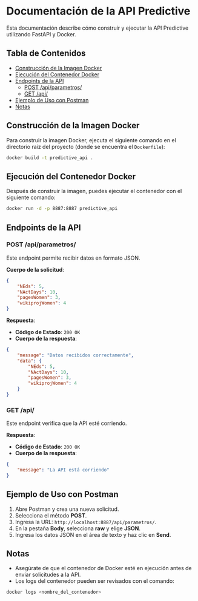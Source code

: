 # Documentación de la API Predictive

Esta documentación describe cómo construir y ejecutar la API Predictive utilizando FastAPI y Docker.

## Tabla de Contenidos
- [Construcción de la Imagen Docker](#construcción-de-la-imagen-docker)
- [Ejecución del Contenedor Docker](#ejecución-del-contenedor-docker)
- [Endpoints de la API](#endpoints-de-la-api)
  - [POST /api/parametros/](#post-apiparametros)
  - [GET /api/](#get-api)
- [Ejemplo de Uso con Postman](#ejemplo-de-uso-con-postman)
- [Notas](#notas)

## Construcción de la Imagen Docker

Para construir la imagen Docker, ejecuta el siguiente comando en el directorio raíz del proyecto (donde se encuentra el `Dockerfile`):

```bash
docker build -t predictive_api .
```

## Ejecución del Contenedor Docker

Después de construir la imagen, puedes ejecutar el contenedor con el siguiente comando:

```bash
docker run -d -p 8887:8887 predictive_api
```

## Endpoints de la API

### POST /api/parametros/

Este endpoint permite recibir datos en formato JSON.

**Cuerpo de la solicitud**:

```json
{
    "NEds": 5,
    "NActDays": 10,
    "pagesWomen": 3,
    "wikiprojWomen": 4
}
```

**Respuesta**:
- **Código de Estado**: `200 OK`
- **Cuerpo de la respuesta**:

```json
{
    "message": "Datos recibidos correctamente",
    "data": {
        "NEds": 5,
        "NActDays": 10,
        "pagesWomen": 3,
        "wikiprojWomen": 4
    }
}
```

### GET /api/

Este endpoint verifica que la API esté corriendo.

**Respuesta**:
- **Código de Estado**: `200 OK`
- **Cuerpo de la respuesta**:

```json
{
    "message": "La API está corriendo"
}
```

## Ejemplo de Uso con Postman

1. Abre Postman y crea una nueva solicitud.
2. Selecciona el método **POST**.
3. Ingresa la URL: `http://localhost:8887/api/parametros/`.
4. En la pestaña **Body**, selecciona **raw** y elige **JSON**.
5. Ingresa los datos JSON en el área de texto y haz clic en **Send**.

## Notas

- Asegúrate de que el contenedor de Docker esté en ejecución antes de enviar solicitudes a la API.
- Los logs del contenedor pueden ser revisados con el comando:

```bash
docker logs <nombre_del_contenedor>
```
